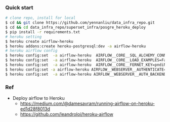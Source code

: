 ### Quick start 
```bash
# clone repo, install for local 
$ cd && git clone https://github.com/yennanliu/data_infra_repo.git
$ cd && cd data_infra_repo/superset_infra/posgre_heroku_deploy 
$ pip install -r requirements.txt 
# heroku setting 
$ heroku create airflow-heroku 
$ heroku addons:create heroku-postgresql:dev -a airflow-heroku
# heroku airflow config 
$ heroku config:set  -a airflow-heroku  AIRFLOW__CORE__SQL_ALCHEMY_CONN=postgres://euxymnbpblbyup:01c18052cfeb518e2de72068fb5669b3b59675c21b417fb29f5db803c7ba3b96@ec2-50-16-197-244.compute-1.amazonaws.com:5432/dc10c3a9bqtplp 
$ heroku config:set  -a airflow-heroku  AIRFLOW__CORE__LOAD_EXAMPLES=False
$ heroku config:set  -a airflow-heroku  AIRFLOW__CORE__FERNET_KEY=pndiNQ25jhjnzWr1zanek85Uqr1J38zQcJXUl7H7hNw=
$ heroku config:set -a airflow-heroku AIRFLOW__WEBSERVER__AUTHENTICATE=True
$ heroku config:set  -a airflow-heroku AIRFLOW__WEBSERVER__AUTH_BACKEND=airflow.contrib.auth.backends.password_auth

```
### Ref 
- Deploy airflow to Heroku
	- https://medium.com/@damesavram/running-airflow-on-heroku-ed1d28f8013d
	- https://github.com/leandroloi/heroku-airflow


	